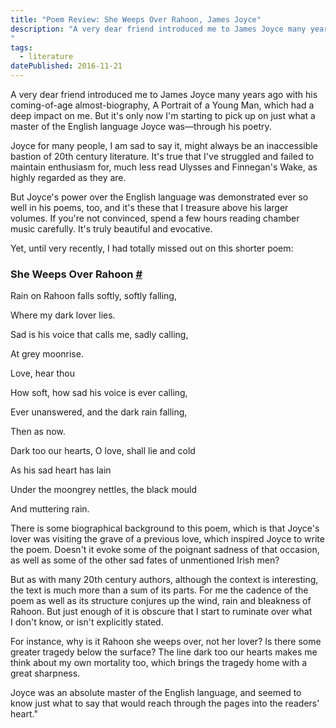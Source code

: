 ```yaml
---
title: "Poem Review: She Weeps Over Rahoon, James Joyce"
description: "A very dear friend introduced me to James Joyce many years ago with his coming-of-age almost-biography, A Portrait of a Young Man, which had a deep impact on me. But it's only now I'm starting to pick up on just what a master of the English language Joyce was—through his poetry.
"
tags: 
  - literature
datePublished: 2016-11-21
---
```

A very dear friend introduced me to James Joyce many years ago with his coming-of-age almost-biography, A Portrait of a Young Man, which had a deep impact on me. But it's only now I'm starting to pick up on just what a master of the English language Joyce was—through his poetry.

Joyce for many people, I am sad to say it, might always be an inaccessible bastion of 20th century literature. It's true that I've struggled and failed to maintain enthusiasm for, much less read Ulysses and Finnegan's Wake, as highly regarded as they are.

But Joyce's power over the English language was demonstrated ever so well in his poems, too, and it's these that I treasure above his larger volumes. If you're not convinced, spend a few hours reading chamber music carefully. It's truly beautiful and evocative.

Yet, until very recently, I had totally missed out on this shorter poem:

### She Weeps Over Rahoon [#](https://deliciousreverie.co.uk/posts/poem-review-she-weeps-over-rahoon-james-joyce/#she-weeps-over-rahoon)

Rain on Rahoon falls softly, softly falling,

Where my dark lover lies.

Sad is his voice that calls me, sadly calling,

At grey moonrise.

Love, hear thou

How soft, how sad his voice is ever calling,

Ever unanswered, and the dark rain falling,

Then as now.

Dark too our hearts, O love, shall lie and cold

As his sad heart has lain

Under the moongrey nettles, the black mould

And muttering rain.

There is some biographical background to this poem, which is that Joyce's lover was visiting the grave of a previous love, which inspired Joyce to write the poem. Doesn't it evoke some of the poignant sadness of that occasion, as well as some of the other sad fates of unmentioned Irish men?

But as with many 20th century authors, although the context is interesting, the text is much more than a sum of its parts. For me the cadence of the poem as well as its structure conjures up the wind, rain and bleakness of Rahoon. But just enough of it is obscure that I start to ruminate over what I don't know, or isn't explicitly stated.

For instance, why is it Rahoon she weeps over, not her lover? Is there some greater tragedy below the surface? The line dark too our hearts makes me think about my own mortality too, which brings the tragedy home with a great sharpness.

Joyce was an absolute master of the English language, and seemed to know just what to say that would reach through the pages into the readers' heart."